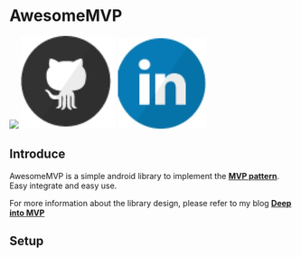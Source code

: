 # AwesomeMVP

[![](/mail.jpg=100px)](mailto:jpwang121@gmail.com)
[![](/github.jpg)](https://github.com/jp-wang)
[![](/linkin.jpg)](https://www.linkedin.com/in/wangjianpu)

## Introduce

AwesomeMVP is a simple android library to implement the [**MVP pattern**](https://jp-wang.github.io/mvp-01/). Easy integrate and easy use.

For more information about the library design, please refer to my blog [**Deep into MVP**](https://jp-wang.github.io/mvp-01/)
 
## Setup


